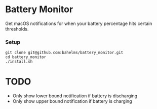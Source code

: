 # Battery Monitor
Get macOS notifications for when your battery percentage hits certain thresholds.

### Setup

    git clone git@github.com:bahelms/battery_monitor.git
    cd battery_monitor
    ./install.sh

# TODO
* Only show lower bound notification if battery is discharging
* Only show upper bound notification if battery is charging
